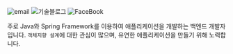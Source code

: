 ![email](https://img.shields.io/badge/Email-parkhuiwo0@gmail.com-red.svg)
![기술블로그](https://img.shields.io/badge/Blog-https://parkhuiwo0.github.io-brightgreen.svg)
![FaceBook](https://img.shields.io/badge/Facebook-https://fb.com/parkhuiwo0-blue.svg)


주로 Java와 Spring Framework를 이용하여 애플리케이션을 개발하는 백엔드 개발자입니다. `객체지향 설계`에 대한 관심이 많으며, 유연한 애플리케이션을 만들기 위해 노력합니다.



